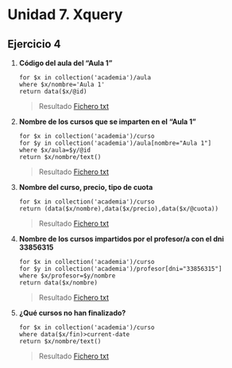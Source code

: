 # Unidad 7. Xquery

## Ejercicio 4


1. **Código del aula del “Aula 1”**
   ```xq
   for $x in collection('academia')/aula
   where $x/nombre='Aula 1'
   return data($x/@id)
   ```         
   > Resultado [Fichero txt](resultado01.txt)
2. **Nombre de los cursos que se imparten en el “Aula 1”**
   ```xq
   for $x in collection('academia')/curso
   for $y in collection('academia')/aula[nombre="Aula 1"]
   where $x/aula=$y/@id
   return $x/nombre/text()
   ```         
   > Resultado [Fichero txt](resultado02.txt)
3. **Nombre del curso, precio, tipo de cuota**
   ```xq
   for $x in collection('academia')/curso
   return (data($x/nombre),data($x/precio),data($x/@cuota)) 
   ```         
   > Resultado [Fichero txt](resultado03.txt)
4. **Nombre de los cursos impartidos por el profesor/a con el dni 33856315**
   ```xq
   for $x in collection('academia')/curso
   for $y in collection('academia')/profesor[dni="33856315"]
   where $x/profesor=$y/nombre
   return data($x/nombre)
   ```         
   > Resultado [Fichero txt](resultado04.txt)
5. **¿Qué cursos no han finalizado?**
   ```xq
   for $x in collection('academia')/curso
   where data($x/fin)>current-date
   return $x/nombre/text()
   ```         
   > Resultado [Fichero txt](resultado05.txt)